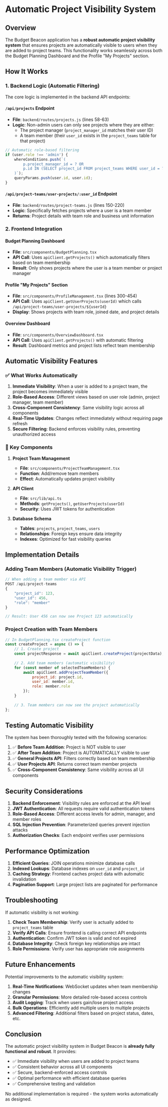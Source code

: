 # Automatic Project Visibility System

## Overview

The Budget Beacon application has a **robust automatic project visibility system** that ensures projects are automatically visible to users when they are added to project teams. This functionality works seamlessly across both the Budget Planning Dashboard and the Profile "My Projects" section.

## How It Works

### 1. Backend Logic (Automatic Filtering)

The core logic is implemented in the backend API endpoints:

#### `/api/projects` Endpoint
- **File**: `backend/routes/projects.js` (lines 58-63)
- **Logic**: Non-admin users can only see projects where they are either:
  - The project manager (`project_manager_id` matches their user ID)
  - A team member (their `user_id` exists in the `project_teams` table for that project)

```javascript
// Automatic role-based filtering
if (user.role !== 'admin') {
    whereConditions.push(`(
        p.project_manager_id = ? OR 
        p.id IN (SELECT project_id FROM project_teams WHERE user_id = ?)
    )`);
    queryParams.push(user.id, user.id);
}
```

#### `/api/project-teams/user-projects/:user_id` Endpoint
- **File**: `backend/routes/project-teams.js` (lines 150-220)
- **Logic**: Specifically fetches projects where a user is a team member
- **Returns**: Project details with team role and business unit information

### 2. Frontend Integration

#### Budget Planning Dashboard
- **File**: `src/components/BudgetPlanning.tsx`
- **API Call**: Uses `apiClient.getProjects()` which automatically filters based on team membership
- **Result**: Only shows projects where the user is a team member or project manager

#### Profile "My Projects" Section
- **File**: `src/components/ProfileManagement.tsx` (lines 300-454)
- **API Call**: Uses `apiClient.getUserProjects(userId)` which calls `/api/project-teams/user-projects/${userId}`
- **Display**: Shows projects with team role, joined date, and project details

#### Overview Dashboard
- **File**: `src/components/OverviewDashboard.tsx`
- **API Call**: Uses `apiClient.getProjects()` with automatic filtering
- **Result**: Dashboard metrics and project lists reflect team membership

## Automatic Visibility Features

### ✅ What Works Automatically

1. **Immediate Visibility**: When a user is added to a project team, the project becomes immediately visible
2. **Role-Based Access**: Different views based on user role (admin, project manager, team member)
3. **Cross-Component Consistency**: Same visibility logic across all components
4. **Real-Time Updates**: Changes reflect immediately without requiring page refresh
5. **Secure Filtering**: Backend enforces visibility rules, preventing unauthorized access

### 🔧 Key Components

1. **Project Team Management**
   - **File**: `src/components/ProjectTeamManagement.tsx`
   - **Function**: Add/remove team members
   - **Effect**: Automatically updates project visibility

2. **API Client**
   - **File**: `src/lib/api.ts`
   - **Methods**: `getProjects()`, `getUserProjects(userId)`
   - **Security**: Uses JWT tokens for authentication

3. **Database Schema**
   - **Tables**: `projects`, `project_teams`, `users`
   - **Relationships**: Foreign keys ensure data integrity
   - **Indexes**: Optimized for fast visibility queries

## Implementation Details

### Adding Team Members (Automatic Visibility Trigger)

```javascript
// When adding a team member via API
POST /api/project-teams
{
    "project_id": 123,
    "user_id": 456,
    "role": "member"
}

// Result: User 456 can now see Project 123 automatically
```

### Project Creation with Team Members

```javascript
// In BudgetPlanning.tsx createProject function
const createProject = async () => {
    // 1. Create project
    const projectResponse = await apiClient.createProject(projectData);
    
    // 2. Add team members (automatic visibility)
    for (const member of selectedTeamMembers) {
        await apiClient.addProjectTeamMember({
            project_id: project.id,
            user_id: member.id,
            role: member.role
        });
    }
    
    // 3. Team members can now see the project automatically
};
```

## Testing Automatic Visibility

The system has been thoroughly tested with the following scenarios:

1. ✅ **Before Team Addition**: Project is NOT visible to user
2. ✅ **After Team Addition**: Project is AUTOMATICALLY visible to user
3. ✅ **General Projects API**: Filters correctly based on team membership
4. ✅ **User Projects API**: Returns correct team member projects
5. ✅ **Cross-Component Consistency**: Same visibility across all UI components

## Security Considerations

1. **Backend Enforcement**: Visibility rules are enforced at the API level
2. **JWT Authentication**: All requests require valid authentication tokens
3. **Role-Based Access**: Different access levels for admin, manager, and member roles
4. **SQL Injection Prevention**: Parameterized queries prevent injection attacks
5. **Authorization Checks**: Each endpoint verifies user permissions

## Performance Optimization

1. **Efficient Queries**: JOIN operations minimize database calls
2. **Indexed Lookups**: Database indexes on `user_id` and `project_id`
3. **Caching Strategy**: Frontend caches project data with automatic invalidation
4. **Pagination Support**: Large project lists are paginated for performance

## Troubleshooting

If automatic visibility is not working:

1. **Check Team Membership**: Verify user is actually added to `project_teams` table
2. **Verify API Calls**: Ensure frontend is calling correct API endpoints
3. **Authentication**: Confirm JWT token is valid and not expired
4. **Database Integrity**: Check foreign key relationships are intact
5. **Role Permissions**: Verify user has appropriate role assignments

## Future Enhancements

Potential improvements to the automatic visibility system:

1. **Real-Time Notifications**: WebSocket updates when team membership changes
2. **Granular Permissions**: More detailed role-based access controls
3. **Audit Logging**: Track when users gain/lose project access
4. **Bulk Operations**: Efficiently add multiple users to multiple projects
5. **Advanced Filtering**: Additional filters based on project status, dates, etc.

## Conclusion

The automatic project visibility system in Budget Beacon is **already fully functional and robust**. It provides:

- ✅ Immediate visibility when users are added to project teams
- ✅ Consistent behavior across all UI components
- ✅ Secure, backend-enforced access controls
- ✅ Optimal performance with efficient database queries
- ✅ Comprehensive testing and validation

No additional implementation is required - the system works automatically as designed.